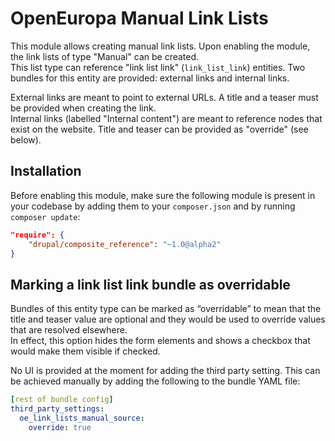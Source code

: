 # OpenEuropa Manual Link Lists

This module allows creating manual link lists.
Upon enabling the module, the link lists of type "Manual" can be created.\
This list type can reference "link list link" (`link_list_link`) entities.
Two bundles for this entity are provided: external links and internal links.

External links are meant to point to external URLs. A title and a teaser must
be provided when creating the link.\
Internal links (labelled "Internal content") are meant to reference nodes that
exist on the website. Title and teaser can be provided as "override" (see below).

## Installation

Before enabling this module, make sure the following module is present in your codebase by adding them to your
`composer.json` and by running `composer update`:

```json
"require": {
    "drupal/composite_reference": "~1.0@alpha2"
}
```

## Marking a link list link bundle as overridable
Bundles of this entity type can be marked as “overridable” to mean that the
title and teaser value are optional and they would be used to override values
that are resolved elsewhere.\
In effect, this option hides the form elements and shows a checkbox that would
make them visible if checked.

No UI is provided at the moment for adding the third party setting. This can be
achieved manually by adding the following to the bundle YAML file:
```yaml
[rest of bundle config]
third_party_settings:
  oe_link_lists_manual_source:
    override: true
```

